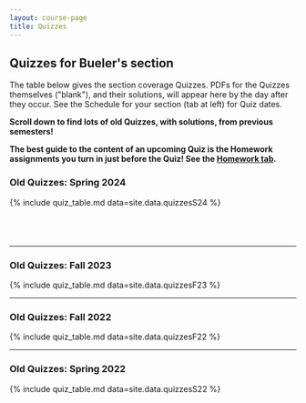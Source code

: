 ```yaml
---
layout: course-page
title: Quizzes
---
```


## Quizzes for Bueler's section

The table below gives the section coverage Quizzes.  PDFs for the Quizzes themselves ("blank"), and their solutions, will appear here by the day after they occur.  See the Schedule for your section (tab at left) for Quiz dates.

<b>Scroll down to find lots of old Quizzes, with solutions, from previous semesters!</b>

<b>The best guide to the content of an upcoming Quiz is the Homework assignments you turn in just before the Quiz!  See the [Homework tab](homework.html).</b>

### Old Quizzes: Spring 2024

{% include quiz_table.md  data=site.data.quizzesS24 %}

<div style="padding-bottom: 40px"></div>

---
### Old Quizzes: Fall 2023

{% include quiz_table.md  data=site.data.quizzesF23 %}

---
### Old Quizzes: Fall 2022

{% include quiz_table.md  data=site.data.quizzesF22 %}

---
### Old Quizzes: Spring 2022

{% include quiz_table.md  data=site.data.quizzesS22 %}
